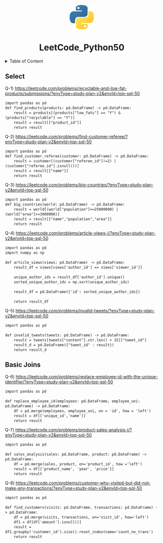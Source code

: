 <div align="center">
    <img src="Python_logo_icon.png" alt="Logo" width="80" height="80">
    <h1 align="center">LeetCode_Python50</h1>
</div>

   <details>
       <summary>Table of Content</summary>
            <ol>
                <li>
                    <a href="#select">Select</a>
                </li>
                <li>
                    <a href="#basic-joins">Basic of Joins</a>
                </li>
             </ol>
   </details>

## Select
Q-1) https://leetcode.com/problems/recyclable-and-low-fat-products/submissions/?envType=study-plan-v2&envId=top-sql-50

    import pandas as pd
    def find_products(products: pd.DataFrame) -> pd.DataFrame:
        result = products[(products["low_fats"] == "Y") & (products["recyclable"] == "Y")]
        result = result[["product_id"]]
        return result

Q-2) https://leetcode.com/problems/find-customer-referee/?envType=study-plan-v2&envId=top-sql-50

    import pandas as pd
    def find_customer_referee(customer: pd.DataFrame) -> pd.DataFrame:
        result = customer[(customer["referee_id"]!=2) | (customer["referee_id"].isnull())]
        result = result[["name"]]
        return result

Q-3) https://leetcode.com/problems/big-countries/?envType=study-plan-v2&envId=top-sql-50

    import pandas as pd
    def big_countries(world: pd.DataFrame) -> pd.DataFrame:
        result = world[(world["population"]>=25000000) | (world["area"]>=3000000)]
        result = result[["name","population","area"]]
        return result

Q-4) https://leetcode.com/problems/article-views-i/?envType=study-plan-v2&envId=top-sql-50

    import pandas as pd
    import numpy as np
    
    def article_views(views: pd.DataFrame) -> pd.DataFrame:
        result_df = views[views['author_id'] == views['viewer_id']]
    
        unique_author_ids = result_df['author_id'].unique()
        sorted_unique_author_ids = np.sort(unique_author_ids)
        
        result_df = pd.DataFrame({'id': sorted_unique_author_ids})
        
        return result_df

Q-5) https://leetcode.com/problems/invalid-tweets/?envType=study-plan-v2&envId=top-sql-50

    import pandas as pd
    
    def invalid_tweets(tweets: pd.DataFrame) -> pd.DataFrame:
        result = tweets[tweets["content"].str.len() > 15]["tweet_id"]
        result_d = pd.DataFrame({"tweet_id" : result})
        return result_d


## Basic Joins

Q-6) https://leetcode.com/problems/replace-employee-id-with-the-unique-identifier/?envType=study-plan-v2&envId=top-sql-50

    import pandas as pd

    def replace_employee_id(employees: pd.DataFrame, employee_uni: pd.DataFrame) -> pd.DataFrame:
        df = pd.merge(employees, employee_uni, on = 'id', how = 'left')
        result = df[['unique_id','name']]
        return result

Q-7) https://leetcode.com/problems/product-sales-analysis-i/?envType=study-plan-v2&envId=top-sql-50

    import pandas as pd

    def sales_analysis(sales: pd.DataFrame, product: pd.DataFrame) -> pd.DataFrame:
        df = pd.merge(sales, product, on='product_id', how ='left')
        result = df[['product_name', 'year', 'price']]
        return result

Q-8) https://leetcode.com/problems/customer-who-visited-but-did-not-make-any-transactions/?envType=study-plan-v2&envId=top-sql-50

    import pandas as pd
    
    def find_customers(visits: pd.DataFrame, transactions: pd.DataFrame) -> pd.DataFrame:
        df = pd.merge(visits, transactions, on='visit_id', how='left')
        df1 = df[df['amount'].isnull()]
        result = df1.groupby('customer_id').size().reset_index(name='count_no_trans')
        return result
    

